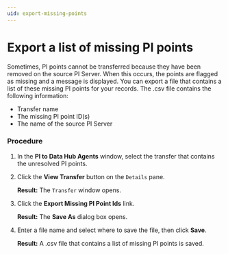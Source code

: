 ```yaml
---
uid: export-missing-points
---
```


# Export a list of missing PI points

Sometimes, PI points cannot be transferred because they have been removed on the source PI Server. When this occurs, the points are flagged as missing and a message is displayed.  You can export a file that contains a list of these missing PI points for your records. The .csv file contains the following information:

- Transfer name
- The missing PI point ID(s)
- The name of the source PI Server

### Procedure

1. In the **PI to Data Hub Agents** window, select the transfer that contains the unresolved PI points.
 
1. Click the **View Transfer** button on the `Details` pane.

   **Result:** The `Transfer` window opens.

1. Click the **Export Missing PI Point Ids** link.

   **Result:** The **Save As** dialog box opens.

1. Enter a file name and select where to save the file, then click **Save**.
  
   **Result:** A .csv file that contains a list of missing PI points is saved.
